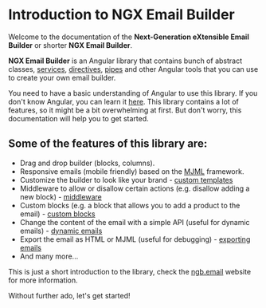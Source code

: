 # Introduction to NGX Email Builder

Welcome to the documentation of the **Next-Generation eXtensible Email Builder** or shorter **NGX Email Builder**.

**NGX Email Builder** is an Angular library that contains bunch of abstract classes, [services](/services), [directives](/directives), [pipes](/pipes) and other Angular tools that you can use to create your own email builder.

You need to have a basic understanding of Angular to use this library. If you don't know Angular, you can learn it [here](https://angular.io/guide/quickstart).
This library contains a lot of features, so it might be a bit overwhelming at first. But don't worry, this documentation will help you to get started.

## Some of the features of this library are:

* Drag and drop builder (blocks, columns).
* Responsive emails (mobile friendly) based on the [MJML](https://mjml.io/) framework.
* Customize the builder to look like your brand - [custom templates](/templates)
* Middleware to allow or disallow certain actions (e.g. disallow adding a new block) - [middleware](/services/aipemailbuildermiddlewareservice.md)
* Custom blocks (e.g. a block that allows you to add a product to the email) - [custom blocks](/blocks/custom-block.md)
* Change the content of the email with a simple API (useful for dynamic emails) - [dynamic emails](/usage-examples/generating-an-email-using-the-library.md)
* Export the email as HTML or MJML (useful for debugging) - [exporting emails](/usage-examples/exporting-an-email.md)
* And many more...

This is just a short introduction to the library, check the [ngb.email](https://ngb.email) website for more information.

Without further ado, let's get started!
